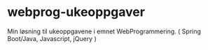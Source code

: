 # webprog-ukeoppgaver
Min løsning til ukeoppgavene i emnet WebProgrammering.
( Spring Boot/Java, Javascript, jQuery )
